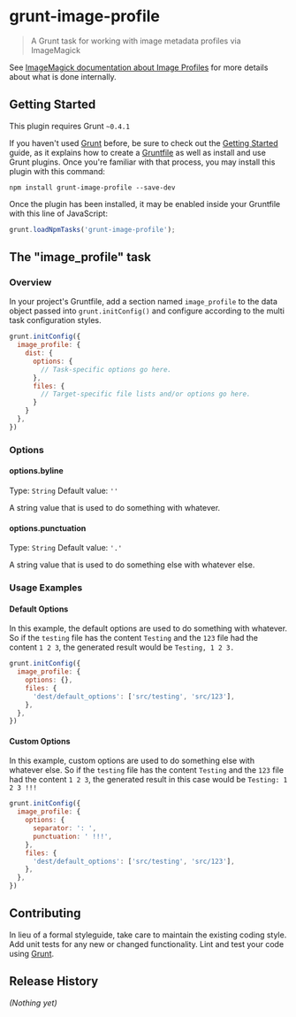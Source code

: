 # grunt-image-profile

> A Grunt task for working with image metadata profiles via ImageMagick

See [ImageMagick documentation about Image Profiles](http://www.imagemagick.org/Usage/formats/#profiles) for more details about what is done internally.

## Getting Started
This plugin requires Grunt `~0.4.1`

If you haven't used [Grunt](http://gruntjs.com/) before, be sure to check out the [Getting Started](http://gruntjs.com/getting-started) guide, as it explains how to create a [Gruntfile](http://gruntjs.com/sample-gruntfile) as well as install and use Grunt plugins. Once you're familiar with that process, you may install this plugin with this command:

```shell
npm install grunt-image-profile --save-dev
```

Once the plugin has been installed, it may be enabled inside your Gruntfile with this line of JavaScript:

```js
grunt.loadNpmTasks('grunt-image-profile');
```

## The "image_profile" task

### Overview
In your project's Gruntfile, add a section named `image_profile` to the data object passed into `grunt.initConfig()` and configure
according to the multi task configuration styles.

```js
grunt.initConfig({
  image_profile: {
    dist: {
      options: {
        // Task-specific options go here.
      },
      files: {
        // Target-specific file lists and/or options go here.
      }
    }
  },
})
```

### Options

#### options.byline
Type: `String`
Default value: `''`

A string value that is used to do something with whatever.

#### options.punctuation
Type: `String`
Default value: `'.'`

A string value that is used to do something else with whatever else.

### Usage Examples

#### Default Options
In this example, the default options are used to do something with whatever. So if the `testing` file has the content `Testing` and the `123` file had the content `1 2 3`, the generated result would be `Testing, 1 2 3.`

```js
grunt.initConfig({
  image_profile: {
    options: {},
    files: {
      'dest/default_options': ['src/testing', 'src/123'],
    },
  },
})
```

#### Custom Options
In this example, custom options are used to do something else with whatever else. So if the `testing` file has the content `Testing` and the `123` file had the content `1 2 3`, the generated result in this case would be `Testing: 1 2 3 !!!`

```js
grunt.initConfig({
  image_profile: {
    options: {
      separator: ': ',
      punctuation: ' !!!',
    },
    files: {
      'dest/default_options': ['src/testing', 'src/123'],
    },
  },
})
```

## Contributing
In lieu of a formal styleguide, take care to maintain the existing coding style. Add unit tests for any new or changed functionality. Lint and test your code using [Grunt](http://gruntjs.com/).

## Release History
_(Nothing yet)_
